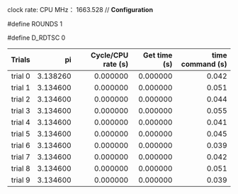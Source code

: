 clock rate:
CPU MHz：                        1663.528
// **Configuration**

#define ROUNDS 1

#define D_RDTSC 0

| Trials | pi | Cycle/CPU rate (s) | Get time (s) | time command (s) |
|-:|-:|-:|-:|-:|
| trial 0 |  3.138260 | 0.000000 | 0.000000 | 0.042 |
| trial 1 |  3.134600 | 0.000000 | 0.000000 | 0.051 |
| trial 2 |  3.134600 | 0.000000 | 0.000000 | 0.044 |
| trial 3 |  3.134600 | 0.000000 | 0.000000 | 0.055 |
| trial 4 |  3.134600 | 0.000000 | 0.000000 | 0.041 |
| trial 5 |  3.134600 | 0.000000 | 0.000000 | 0.045 |
| trial 6 |  3.134600 | 0.000000 | 0.000000 | 0.039 |
| trial 7 |  3.134600 | 0.000000 | 0.000000 | 0.042 |
| trial 8 |  3.134600 | 0.000000 | 0.000000 | 0.051 |
| trial 9 |  3.134600 | 0.000000 | 0.000000 | 0.039 |
